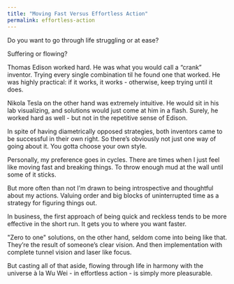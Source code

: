 ```yaml
---
title: "Moving Fast Versus Effortless Action"
permalink: effortless-action
---
```

Do you want to go through life struggling or at ease?

Suffering or flowing?

Thomas Edison worked hard. He was what you would call a “crank” inventor. Trying every single combination til he found one that worked. He was highly practical: if it works, it works - otherwise, keep trying until it does.

Nikola Tesla on the other hand was extremely intuitive. He would sit in his lab visualizing, and solutions would just come at him in a flash. Surely, he worked hard as well - but not in the repetitive sense of Edison.

In spite of having diametrically opposed strategies, both inventors came to be successful in their own right. So there’s obviously not just one way of going about it. You gotta choose your own style.

Personally, my preference goes in cycles. There are times when I just feel like moving fast and breaking things. To throw enough mud at the wall until some of it sticks.

But more often than not I’m drawn to being introspective and thoughtful about my actions. Valuing order and big blocks of uninterrupted time as a strategy for figuring things out. 

In business, the first approach of being quick and reckless tends to be more effective in the short run. It gets you to where you want faster. 

"Zero to one" solutions, on the other hand, seldom come into being like that. They’re the result of someone’s clear vision. And then implementation with complete tunnel vision and laser like focus.

But casting all of that aside, flowing through life in harmony with the universe à la Wu Wei - in effortless action - is simply more pleasurable.